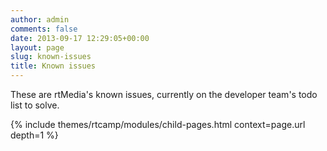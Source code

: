 ```yaml
---
author: admin
comments: false
date: 2013-09-17 12:29:05+00:00
layout: page
slug: known-issues
title: Known issues
---
```


These are rtMedia's known issues, currently on the developer team's todo list to solve.

{% include themes/rtcamp/modules/child-pages.html context=page.url depth=1 %}
